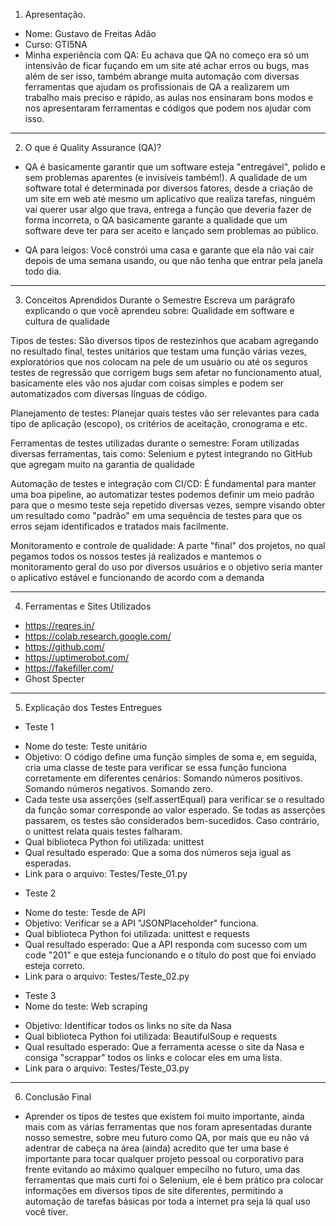 
1. Apresentação.
- Nome: Gustavo de Freitas Adão
- Curso: GTI5NA
- Minha experiência com QA: Eu achava que QA no começo era só um intensivão de ficar fuçando em um site até achar erros ou bugs, mas além de ser isso, também abrange muita automação com diversas ferramentas que ajudam os profissionais de QA a realizarem um trabalho mais preciso e rápido, as aulas nos ensinaram bons modos e nos apresentaram ferramentas e códigos que podem nos ajudar com isso.
___________________________________________________________________________
2. O que é Quality Assurance (QA)?
- QA é basicamente garantir que um software esteja "entregável", polido e sem problemas aparentes (e invisíveis também!). A qualidade de um software total é determinada por diversos fatores, desde a criação de um site em web até mesmo um aplicativo que realiza tarefas, ninguém vai querer usar algo que trava, entrega a função que deveria fazer de forma incorreta, o QA basicamente garante a qualidade que um software deve ter para ser aceito e lançado sem problemas ao público.

- QA para leigos: Você constrói uma casa e garante que ela não vai cair depois de uma semana usando, ou que não tenha que entrar pela janela todo dia.
___________________________________________________________________________
3. Conceitos Aprendidos Durante o Semestre
Escreva um parágrafo explicando o que você aprendeu sobre:
Qualidade em software e cultura de qualidade


Tipos de testes: São diversos tipos de restezinhos que acabam agregando no resultado final, testes unitários que testam uma função várias vezes, exploratórios que nos colocam na pele de um usuário ou até os seguros testes de regressão que corrigem bugs sem afetar no funcionamento atual, basicamente eles vão nos ajudar com coisas simples e podem ser automatizados com diversas línguas de código.


Planejamento de testes: Planejar quais testes vão ser relevantes para cada tipo de aplicação (escopo), os critérios de aceitação, cronograma e etc.


Ferramentas de testes utilizadas durante o semestre: Foram utilizadas diversas ferramentas, tais como: Selenium e pytest integrando no GitHub que agregam muito na garantia de qualidade


Automação de testes e integração com CI/CD: É fundamental para manter uma boa pipeline, ao automatizar testes podemos definir um meio padrão para que o mesmo teste seja repetido diversas vezes, sempre visando obter um resultado como "padrão" em uma sequência de testes para que os erros sejam identificados e tratados mais facilmente.


Monitoramento e controle de qualidade: A parte "final" dos projetos, no qual pegamos todos os nossos testes já realizados e mantemos o monitoramento geral do uso por diversos usuários e o objetivo seria manter o aplicativo estável e funcionando de acordo com a demanda
___________________________________________________________________________
4. Ferramentas e Sites Utilizados
- https://reqres.in/
- https://colab.research.google.com/
- https://github.com/
- https://uptimerobot.com/
- https://fakefiller.com/
- Ghost Specter
___________________________________________________________________________
5. Explicação dos Testes Entregues
* Teste 1
- Nome do teste: Teste unitário
- Objetivo:
O código define uma função simples de soma e, em seguida, cria uma classe de teste para verificar se essa função funciona corretamente em diferentes cenários:
Somando números positivos.
Somando números negativos.
Somando zero.
- Cada teste usa asserções (self.assertEqual) para verificar se o resultado da função somar corresponde ao valor esperado. Se todas as asserções passarem, os testes são considerados bem-sucedidos. Caso contrário, o unittest relata quais testes falharam.
- Qual biblioteca Python foi utilizada: unittest
- Qual resultado esperado: Que a soma dos números seja igual as esperadas.
- Link para o arquivo: Testes/Teste_01.py

* Teste 2
- Nome do teste: Tesde de API
- Objetivo: Verificar se a API "JSONPlaceholder" funciona.
- Qual biblioteca Python foi utilizada: unittest e requests
- Qual resultado esperado: Que a API responda com sucesso com um code "201" e que esteja funcionando e o título do post que foi enviado esteja correto.
- Link para o arquivo: Testes/Teste_02.py


* Teste 3
* Nome do teste: Web scraping
- Objetivo: Identificar todos os links no site da Nasa
- Qual biblioteca Python foi utilizada: BeautifulSoup e requests
- Qual resultado esperado: Que a ferramenta acesse o site da Nasa e consiga "scrappar" todos os links e colocar eles em uma lista.
- Link para o arquivo: Testes/Teste_03.py
___________________________________________________________________________
6. Conclusão Final
- Aprender os tipos de testes que existem foi muito importante, ainda mais com as várias ferramentas que nos foram apresentadas durante nosso semestre, sobre meu futuro como QA, por mais que eu não vá adentrar de cabeça na área (ainda) acredito que ter uma base é importante para tocar qualquer projeto pessoal ou corporativo para frente evitando ao máximo qualquer empecilho no futuro, uma das ferramentas que mais curti foi o Selenium, ele é bem prático pra colocar informações em diversos tipos de site diferentes, permitindo a automação de tarefas básicas por toda a internet pra seja lá qual uso você tiver.
